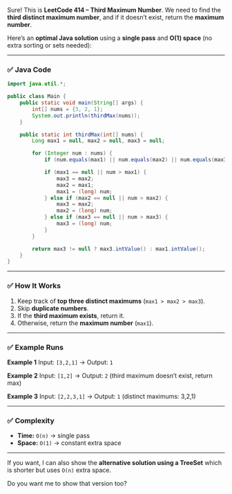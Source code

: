 Sure! This is **LeetCode 414 – Third Maximum Number**.
We need to find the **third distinct maximum number**, and if it doesn’t exist, return the **maximum number**.

Here’s an **optimal Java solution** using a **single pass** and **O(1) space** (no extra sorting or sets needed):

---

### ✅ Java Code

```java
import java.util.*;

public class Main {
    public static void main(String[] args) {
        int[] nums = {3, 2, 1};
        System.out.println(thirdMax(nums));
    }

    public static int thirdMax(int[] nums) {
        Long max1 = null, max2 = null, max3 = null;

        for (Integer num : nums) {
            if (num.equals(max1) || num.equals(max2) || num.equals(max3)) continue; // skip duplicates

            if (max1 == null || num > max1) {
                max3 = max2;
                max2 = max1;
                max1 = (long) num;
            } else if (max2 == null || num > max2) {
                max3 = max2;
                max2 = (long) num;
            } else if (max3 == null || num > max3) {
                max3 = (long) num;
            }
        }

        return max3 != null ? max3.intValue() : max1.intValue();
    }
}
```

---

### ✅ How It Works

1. Keep track of **top three distinct maximums** (`max1 > max2 > max3`).
2. Skip **duplicate numbers**.
3. If the **third maximum exists**, return it.
4. Otherwise, return the **maximum number** (`max1`).

---

### ✅ Example Runs

**Example 1**
Input: `[3,2,1]` → Output: `1`

**Example 2**
Input: `[1,2]` → Output: `2` (third maximum doesn’t exist, return max)

**Example 3**
Input: `[2,2,3,1]` → Output: `1` (distinct maximums: 3,2,1)

---

### ✅ Complexity

* **Time:** `O(n)` → single pass
* **Space:** `O(1)` → constant extra space

---

If you want, I can also show the **alternative solution using a TreeSet** which is shorter but uses `O(n)` extra space.

Do you want me to show that version too?
